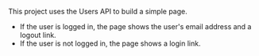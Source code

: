 This project uses the Users API to build a simple page.

-   If the user is logged in, the page shows the user's email address and a
    logout link.
-   If the user is not logged in, the page shows a login link.
